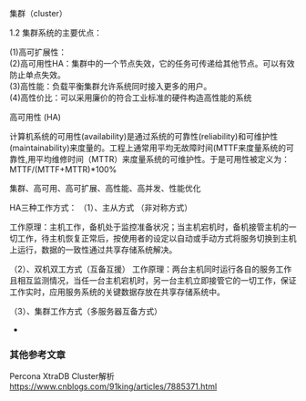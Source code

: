 集群（cluster）

1.2 集群系统的主要优点：    

(1)高可扩展性：    
(2)高可用性HA：集群中的一个节点失效，它的任务可传递给其他节点。可以有效防止单点失效。    
(3)高性能：负载平衡集群允许系统同时接入更多的用户。  
(4)高性价比：可以采用廉价的符合工业标准的硬件构造高性能的系统


高可用性 (HA)    

计算机系统的可用性(availability)是通过系统的可靠性(reliability)和可维护性(maintainability)来度量的。工程上通常用平均无故障时间(MTTF来度量系统的可靠性,用平均维修时间（MTTR）来度量系统的可维护性。于是可用性被定义为：MTTF/(MTTF+MTTR)*100%

集群、高可用、高可扩展、高性能、高并发、性能优化


HA三种工作方式：
（1）、主从方式 （非对称方式）

工作原理：主机工作，备机处于监控准备状况；当主机宕机时，备机接管主机的一切工作，待主机恢复正常后，按使用者的设定以自动或手动方式将服务切换到主机上运行，数据的一致性通过共享存储系统解决。


（2）、双机双工方式（互备互援）
工作原理：两台主机同时运行各自的服务工作且相互监测情况，当任一台主机宕机时，另一台主机立即接管它的一切工作，保证工作实时，应用服务系统的关键数据存放在共享存储系统中。

（3）、集群工作方式（多服务器互备方式）

*

### 其他参考文章
Percona XtraDB Cluster解析
https://www.cnblogs.com/91king/articles/7885371.html
